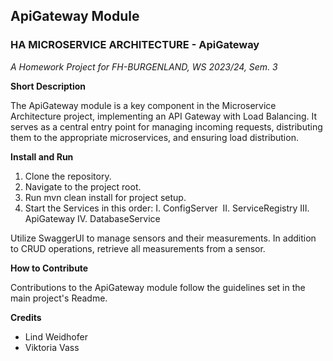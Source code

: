 ## ApiGateway Module

### HA MICROSERVICE ARCHITECTURE - ApiGateway
*A Homework Project for FH-BURGENLAND, WS 2023/24, Sem. 3*

**Short Description**

The ApiGateway module is a key component in the Microservice Architecture project, implementing an API Gateway with Load Balancing. It serves as a central entry point for managing incoming requests, distributing them to the appropriate microservices, and ensuring load distribution.

**Install and Run**

1. Clone the repository.
2. Navigate to the project root.
3. Run mvn clean install for project setup.
4. Start the Services in this order: I. ConfigServer  II. ServiceRegistry III. ApiGateway IV. DatabaseService

Utilize SwaggerUI to manage sensors and their measurements. In addition to CRUD operations, retrieve all measurements from a sensor.

**How to Contribute**

Contributions to the ApiGateway module follow the guidelines set in the main project's Readme. 

**Credits**
* Lind Weidhofer
* Viktoria Vass
